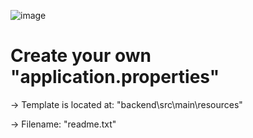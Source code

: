 ![image](https://github.com/user-attachments/assets/a2871daa-09d3-4705-9e9a-f64701d09359)

# Create your own "application.properties"
-> Template is located at: "backend\src\main\resources"

-> Filename: "readme.txt"
